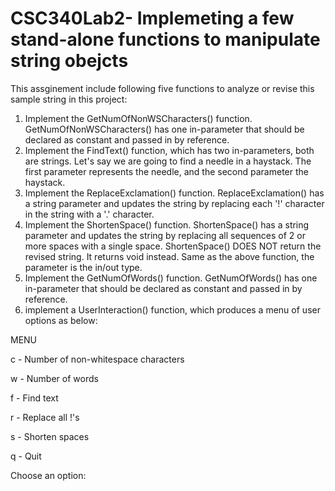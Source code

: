 # CSC340Lab2- Implemeting a few stand-alone functions to manipulate string obejcts
This assginement include following five functions to analyze or revise this sample string in this project:
  1) Implement the GetNumOfNonWSCharacters() function. GetNumOfNonWSCharacters() has one in-parameter that should be declared as constant and passed in by reference.
  2) Implement the FindText() function, which has two in-parameters, both are strings. Let's say we are going to find a needle in a haystack. The first parameter represents the needle, and the second parameter the haystack. 
  3) Implement the ReplaceExclamation() function. ReplaceExclamation() has a string parameter and updates the string by replacing each '!' character in the string with a '.' character.
  4) Implement the ShortenSpace() function. ShortenSpace() has a string parameter and updates the string by replacing all sequences of 2 or more spaces with a single space. ShortenSpace() DOES NOT return the revised string. It returns void instead. Same as the above function, the parameter is the in/out type.
  5)  Implement the GetNumOfWords() function. GetNumOfWords() has one in-parameter that should be declared as constant and passed in by reference.
  6)  implement a UserInteraction() function, which produces a menu of user options as below:
  
MENU

c - Number of non-whitespace characters

w - Number of words

f - Find text

r - Replace all !'s

s - Shorten spaces

q - Quit

Choose an option:
